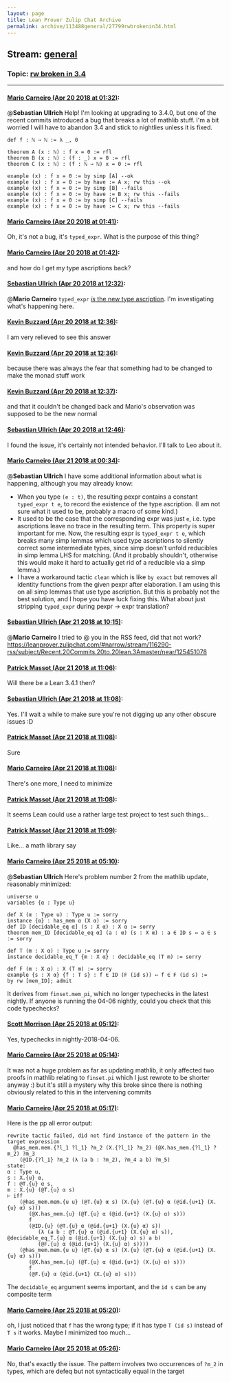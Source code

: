 ```yaml
---
layout: page
title: Lean Prover Zulip Chat Archive 
permalink: archive/113488general/27799rwbrokenin34.html
---
```


## Stream: [general](index.html)
### Topic: [rw broken in 3.4](27799rwbrokenin34.html)

---

#### [Mario Carneiro (Apr 20 2018 at 01:32)](https://leanprover.zulipchat.com/#narrow/stream/113488-general/topic/rw%20broken%20in%203.4/near/125331297):
@**Sebastian Ullrich** Help! I'm looking at upgrading to 3.4.0, but one of the recent commits introduced a bug that breaks a lot of mathlib stuff. I'm a bit worried I will have to abandon 3.4 and stick to nightlies unless it is fixed.
```
def f : ℕ → ℕ := λ _, 0

theorem A (x : ℕ) : f x = 0 := rfl
theorem B (x : ℕ) : (f : _) x = 0 := rfl
theorem C (x : ℕ) : (f : ℕ → ℕ) x = 0 := rfl

example (x) : f x = 0 := by simp [A] --ok
example (x) : f x = 0 := by have := A x; rw this --ok
example (x) : f x = 0 := by simp [B] --fails
example (x) : f x = 0 := by have := B x; rw this --fails
example (x) : f x = 0 := by simp [C] --fails
example (x) : f x = 0 := by have := C x; rw this --fails
```

#### [Mario Carneiro (Apr 20 2018 at 01:41)](https://leanprover.zulipchat.com/#narrow/stream/113488-general/topic/rw%20broken%20in%203.4/near/125331546):
Oh, it's not a bug, it's `typed_expr`. What is the purpose of this thing?

#### [Mario Carneiro (Apr 20 2018 at 01:42)](https://leanprover.zulipchat.com/#narrow/stream/113488-general/topic/rw%20broken%20in%203.4/near/125331596):
and how do I get my type ascriptions back?

#### [Sebastian Ullrich (Apr 20 2018 at 12:32)](https://leanprover.zulipchat.com/#narrow/stream/113488-general/topic/rw%20broken%20in%203.4/near/125432803):
@**Mario Carneiro** `typed_expr` [*is* the new type ascription](https://github.com/leanprover/lean/commit/bcaa0b2/). I'm investigating what's happening here.

#### [Kevin Buzzard (Apr 20 2018 at 12:36)](https://leanprover.zulipchat.com/#narrow/stream/113488-general/topic/rw%20broken%20in%203.4/near/125434269):
I am very relieved to see this answer

#### [Kevin Buzzard (Apr 20 2018 at 12:36)](https://leanprover.zulipchat.com/#narrow/stream/113488-general/topic/rw%20broken%20in%203.4/near/125434333):
because there was always the fear that something had to be changed to make the monad stuff work

#### [Kevin Buzzard (Apr 20 2018 at 12:37)](https://leanprover.zulipchat.com/#narrow/stream/113488-general/topic/rw%20broken%20in%203.4/near/125434488):
and that it couldn't be changed back and Mario's observation was supposed to be the new normal

#### [Sebastian Ullrich (Apr 20 2018 at 12:46)](https://leanprover.zulipchat.com/#narrow/stream/113488-general/topic/rw%20broken%20in%203.4/near/125437568):
I found the issue, it's certainly not intended behavior. I'll talk to Leo about it.

#### [Mario Carneiro (Apr 21 2018 at 00:34)](https://leanprover.zulipchat.com/#narrow/stream/113488-general/topic/rw%20broken%20in%203.4/near/125471033):
@**Sebastian Ullrich**  I have some additional information about what is happening, although you may already know:
* When you type `(e : t)`, the resulting pexpr contains a constant `typed_expr t e`, to record the existence of the type ascription. (I am not sure what it used to be, probably a macro of some kind.)
* It used to be the case that the corresponding expr was just `e`, i.e. type ascriptions leave no trace in the resulting term. This property is super important for me. Now, the resulting expr is `typed_expr t e`, which breaks many simp lemmas which used type ascriptions to silently correct some intermediate types, since simp doesn't unfold reducibles in simp lemma LHS for matching. (And it probably shouldn't, otherwise this would make it hard to actually get rid of a reducible via a simp lemma.)
* I have a workaround tactic `clean` which is like `by exact` but removes all identity functions from the given pexpr after elaboration. I am using this on all simp lemmas that use type ascription. But this is probably not the best solution, and I hope you have luck fixing this. What about just stripping `typed_expr` during pexpr -> expr translation?

#### [Sebastian Ullrich (Apr 21 2018 at 10:15)](https://leanprover.zulipchat.com/#narrow/stream/113488-general/topic/rw%20broken%20in%203.4/near/125486104):
@**Mario Carneiro** I tried to @ you in the RSS feed, did that not work? https://leanprover.zulipchat.com/#narrow/stream/116290-rss/subject/Recent.20Commits.20to.20lean.3Amaster/near/125451078

#### [Patrick Massot (Apr 21 2018 at 11:06)](https://leanprover.zulipchat.com/#narrow/stream/113488-general/topic/rw%20broken%20in%203.4/near/125487371):
Will there be a Lean 3.4.1 then?

#### [Sebastian Ullrich (Apr 21 2018 at 11:08)](https://leanprover.zulipchat.com/#narrow/stream/113488-general/topic/rw%20broken%20in%203.4/near/125487416):
Yes. I'll wait a while to make sure you're not digging up any other obscure issues :D

#### [Patrick Massot (Apr 21 2018 at 11:08)](https://leanprover.zulipchat.com/#narrow/stream/113488-general/topic/rw%20broken%20in%203.4/near/125487420):
Sure

#### [Mario Carneiro (Apr 21 2018 at 11:08)](https://leanprover.zulipchat.com/#narrow/stream/113488-general/topic/rw%20broken%20in%203.4/near/125487421):
There's one more, I need to minimize

#### [Patrick Massot (Apr 21 2018 at 11:08)](https://leanprover.zulipchat.com/#narrow/stream/113488-general/topic/rw%20broken%20in%203.4/near/125487422):
It seems Lean could use a rather large test project to test such things...

#### [Patrick Massot (Apr 21 2018 at 11:09)](https://leanprover.zulipchat.com/#narrow/stream/113488-general/topic/rw%20broken%20in%203.4/near/125487427):
Like... a math library say

#### [Mario Carneiro (Apr 25 2018 at 05:10)](https://leanprover.zulipchat.com/#narrow/stream/113488-general/topic/rw%20broken%20in%203.4/near/125653376):
@**Sebastian Ullrich** Here's problem number 2 from the mathlib update, reasonably minimized:
```
universe u
variables {α : Type u}

def X (α : Type u) : Type u := sorry
instance {α} : has_mem α (X α) := sorry
def ID [decidable_eq α] (s : X α) : X α := sorry
theorem mem_ID [decidable_eq α] (a : α) (s : X α) : a ∈ ID s ↔ a ∈ s := sorry

def T (m : X α) : Type u := sorry
instance decidable_eq_T {m : X α} : decidable_eq (T m) := sorry

def F (m : X α) : X (T m) := sorry
example {s : X α} {f : T s} : f ∈ ID (F (id s)) ↔ f ∈ F (id s) :=
by rw [mem_ID]; admit
```
It derives from `finset.mem_pi`, which no longer typechecks in the latest nightly. If anyone is running the 04-06 nightly, could you check that this code typechecks?

#### [Scott Morrison (Apr 25 2018 at 05:12)](https://leanprover.zulipchat.com/#narrow/stream/113488-general/topic/rw%20broken%20in%203.4/near/125653432):
Yes, typechecks in nightly-2018-04-06.

#### [Mario Carneiro (Apr 25 2018 at 05:14)](https://leanprover.zulipchat.com/#narrow/stream/113488-general/topic/rw%20broken%20in%203.4/near/125653489):
It was not a huge problem as far as updating mathlib, it only affected two proofs in mathlib relating to `finset.pi` which I just rewrote to be shorter anyway :) but it's still a mystery why this broke since there is nothing obviously related to this in the intervening commits

#### [Mario Carneiro (Apr 25 2018 at 05:17)](https://leanprover.zulipchat.com/#narrow/stream/113488-general/topic/rw%20broken%20in%203.4/near/125653560):
Here is the pp all error output:
```
rewrite tactic failed, did not find instance of the pattern in the target expression
  @has_mem.mem.{?l_1 ?l_1} ?m_2 (X.{?l_1} ?m_2) (@X.has_mem.{?l_1} ?m_2) ?m_3
    (@ID.{?l_1} ?m_2 (λ (a b : ?m_2), ?m_4 a b) ?m_5)
state:
α : Type u,
s : X.{u} α,
f : @T.{u} α s,
m : X.{u} (@T.{u} α s)
⊢ iff
    (@has_mem.mem.{u u} (@T.{u} α s) (X.{u} (@T.{u} α (@id.{u+1} (X.{u} α) s)))
       (@X.has_mem.{u} (@T.{u} α (@id.{u+1} (X.{u} α) s)))
       f
       (@ID.{u} (@T.{u} α (@id.{u+1} (X.{u} α) s))
          (λ (a b : @T.{u} α (@id.{u+1} (X.{u} α) s)), @decidable_eq_T.{u} α (@id.{u+1} (X.{u} α) s) a b)
          (@F.{u} α (@id.{u+1} (X.{u} α) s))))
    (@has_mem.mem.{u u} (@T.{u} α s) (X.{u} (@T.{u} α (@id.{u+1} (X.{u} α) s)))
       (@X.has_mem.{u} (@T.{u} α (@id.{u+1} (X.{u} α) s)))
       f
       (@F.{u} α (@id.{u+1} (X.{u} α) s)))
```
The `decidable_eq` argument seems important, and the `id s` can be any composite term

#### [Mario Carneiro (Apr 25 2018 at 05:20)](https://leanprover.zulipchat.com/#narrow/stream/113488-general/topic/rw%20broken%20in%203.4/near/125653656):
oh, I just noticed that `f` has the wrong type; if it has type `T (id s)` instead of `T s` it works. Maybe I minimized too much...

#### [Mario Carneiro (Apr 25 2018 at 05:26)](https://leanprover.zulipchat.com/#narrow/stream/113488-general/topic/rw%20broken%20in%203.4/near/125653815):
No, that's exactly the issue. The pattern involves two occurrences of `?m_2` in types, which are defeq but not syntactically equal in the target

